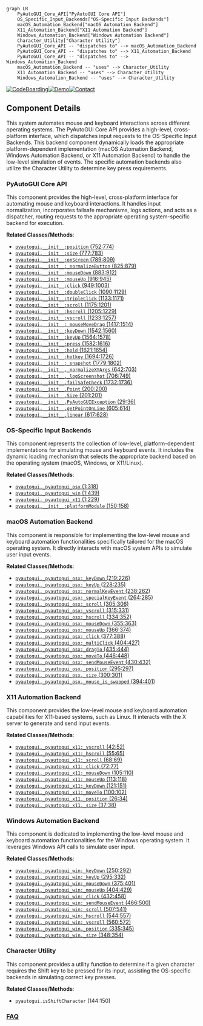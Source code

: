 ```mermaid
graph LR
    PyAutoGUI_Core_API["PyAutoGUI Core API"]
    OS_Specific_Input_Backends["OS-Specific Input Backends"]
    macOS_Automation_Backend["macOS Automation Backend"]
    X11_Automation_Backend["X11 Automation Backend"]
    Windows_Automation_Backend["Windows Automation Backend"]
    Character_Utility["Character Utility"]
    PyAutoGUI_Core_API -- "dispatches to" --> macOS_Automation_Backend
    PyAutoGUI_Core_API -- "dispatches to" --> X11_Automation_Backend
    PyAutoGUI_Core_API -- "dispatches to" --> Windows_Automation_Backend
    macOS_Automation_Backend -- "uses" --> Character_Utility
    X11_Automation_Backend -- "uses" --> Character_Utility
    Windows_Automation_Backend -- "uses" --> Character_Utility
```
[![CodeBoarding](https://img.shields.io/badge/Generated%20by-CodeBoarding-9cf?style=flat-square)](https://github.com/CodeBoarding/CodeBoarding)[![Demo](https://img.shields.io/badge/Try%20our-Demo-blue?style=flat-square)](https://www.codeboarding.org/demo)[![Contact](https://img.shields.io/badge/Contact%20us%20-%20contact@codeboarding.org-lightgrey?style=flat-square)](mailto:contact@codeboarding.org)

## Component Details

This system automates mouse and keyboard interactions across different operating systems. The PyAutoGUI Core API provides a high-level, cross-platform interface, which dispatches input requests to the OS-Specific Input Backends. This backend component dynamically loads the appropriate platform-dependent implementation (macOS Automation Backend, Windows Automation Backend, or X11 Automation Backend) to handle the low-level simulation of events. The specific automation backends also utilize the Character Utility to determine key press requirements.

### PyAutoGUI Core API
This component provides the high-level, cross-platform interface for automating mouse and keyboard interactions. It handles input normalization, incorporates failsafe mechanisms, logs actions, and acts as a dispatcher, routing requests to the appropriate operating system-specific backend for execution.


**Related Classes/Methods**:

- <a href="https://github.com/asweigart/pyautogui/blob/master/pyautogui/__init__.py#L752-L774" target="_blank" rel="noopener noreferrer">`pyautogui.__init__:position` (752:774)</a>
- <a href="https://github.com/asweigart/pyautogui/blob/master/pyautogui/__init__.py#L777-L783" target="_blank" rel="noopener noreferrer">`pyautogui.__init__:size` (777:783)</a>
- <a href="https://github.com/asweigart/pyautogui/blob/master/pyautogui/__init__.py#L789-L809" target="_blank" rel="noopener noreferrer">`pyautogui.__init__:onScreen` (789:809)</a>
- <a href="https://github.com/asweigart/pyautogui/blob/master/pyautogui/__init__.py#L825-L879" target="_blank" rel="noopener noreferrer">`pyautogui.__init__:_normalizeButton` (825:879)</a>
- <a href="https://github.com/asweigart/pyautogui/blob/master/pyautogui/__init__.py#L883-L912" target="_blank" rel="noopener noreferrer">`pyautogui.__init__:mouseDown` (883:912)</a>
- <a href="https://github.com/asweigart/pyautogui/blob/master/pyautogui/__init__.py#L916-L945" target="_blank" rel="noopener noreferrer">`pyautogui.__init__:mouseUp` (916:945)</a>
- <a href="https://github.com/asweigart/pyautogui/blob/master/pyautogui/__init__.py#L949-L1003" target="_blank" rel="noopener noreferrer">`pyautogui.__init__:click` (949:1003)</a>
- <a href="https://github.com/asweigart/pyautogui/blob/master/pyautogui/__init__.py#L1090-L1129" target="_blank" rel="noopener noreferrer">`pyautogui.__init__:doubleClick` (1090:1129)</a>
- <a href="https://github.com/asweigart/pyautogui/blob/master/pyautogui/__init__.py#L1133-L1171" target="_blank" rel="noopener noreferrer">`pyautogui.__init__:tripleClick` (1133:1171)</a>
- <a href="https://github.com/asweigart/pyautogui/blob/master/pyautogui/__init__.py#L1175-L1201" target="_blank" rel="noopener noreferrer">`pyautogui.__init__:scroll` (1175:1201)</a>
- <a href="https://github.com/asweigart/pyautogui/blob/master/pyautogui/__init__.py#L1205-L1229" target="_blank" rel="noopener noreferrer">`pyautogui.__init__:hscroll` (1205:1229)</a>
- <a href="https://github.com/asweigart/pyautogui/blob/master/pyautogui/__init__.py#L1233-L1257" target="_blank" rel="noopener noreferrer">`pyautogui.__init__:vscroll` (1233:1257)</a>
- <a href="https://github.com/asweigart/pyautogui/blob/master/pyautogui/__init__.py#L1417-L1514" target="_blank" rel="noopener noreferrer">`pyautogui.__init__:_mouseMoveDrag` (1417:1514)</a>
- <a href="https://github.com/asweigart/pyautogui/blob/master/pyautogui/__init__.py#L1542-L1560" target="_blank" rel="noopener noreferrer">`pyautogui.__init__:keyDown` (1542:1560)</a>
- <a href="https://github.com/asweigart/pyautogui/blob/master/pyautogui/__init__.py#L1564-L1578" target="_blank" rel="noopener noreferrer">`pyautogui.__init__:keyUp` (1564:1578)</a>
- <a href="https://github.com/asweigart/pyautogui/blob/master/pyautogui/__init__.py#L1582-L1616" target="_blank" rel="noopener noreferrer">`pyautogui.__init__:press` (1582:1616)</a>
- <a href="https://github.com/asweigart/pyautogui/blob/master/pyautogui/__init__.py#L1621-L1654" target="_blank" rel="noopener noreferrer">`pyautogui.__init__:hold` (1621:1654)</a>
- <a href="https://github.com/asweigart/pyautogui/blob/master/pyautogui/__init__.py#L1694-L1726" target="_blank" rel="noopener noreferrer">`pyautogui.__init__:hotkey` (1694:1726)</a>
- <a href="https://github.com/asweigart/pyautogui/blob/master/pyautogui/__init__.py#L1779-L1802" target="_blank" rel="noopener noreferrer">`pyautogui.__init__:_snapshot` (1779:1802)</a>
- <a href="https://github.com/asweigart/pyautogui/blob/master/pyautogui/__init__.py#L642-L703" target="_blank" rel="noopener noreferrer">`pyautogui.__init__._normalizeXYArgs` (642:703)</a>
- <a href="https://github.com/asweigart/pyautogui/blob/master/pyautogui/__init__.py#L706-L749" target="_blank" rel="noopener noreferrer">`pyautogui.__init__._logScreenshot` (706:749)</a>
- <a href="https://github.com/asweigart/pyautogui/blob/master/pyautogui/__init__.py#L1732-L1736" target="_blank" rel="noopener noreferrer">`pyautogui.__init__.failSafeCheck` (1732:1736)</a>
- <a href="https://github.com/asweigart/pyautogui/blob/master/pyautogui/__init__.py#L200-L200" target="_blank" rel="noopener noreferrer">`pyautogui.__init__.Point` (200:200)</a>
- <a href="https://github.com/asweigart/pyautogui/blob/master/pyautogui/__init__.py#L201-L201" target="_blank" rel="noopener noreferrer">`pyautogui.__init__.Size` (201:201)</a>
- <a href="https://github.com/asweigart/pyautogui/blob/master/pyautogui/__init__.py#L29-L36" target="_blank" rel="noopener noreferrer">`pyautogui.__init__.PyAutoGUIException` (29:36)</a>
- <a href="https://github.com/asweigart/pyautogui/blob/master/pyautogui/__init__.py#L605-L614" target="_blank" rel="noopener noreferrer">`pyautogui.__init__.getPointOnLine` (605:614)</a>
- <a href="https://github.com/asweigart/pyautogui/blob/master/pyautogui/__init__.py#L617-L628" target="_blank" rel="noopener noreferrer">`pyautogui.__init__.linear` (617:628)</a>


### OS-Specific Input Backends
This component represents the collection of low-level, platform-dependent implementations for simulating mouse and keyboard events. It includes the dynamic loading mechanism that selects the appropriate backend based on the operating system (macOS, Windows, or X11/Linux).


**Related Classes/Methods**:

- <a href="https://github.com/asweigart/pyautogui/blob/master/pyautogui/_pyautogui_osx.py#L1-L318" target="_blank" rel="noopener noreferrer">`pyautogui._pyautogui_osx` (1:318)</a>
- <a href="https://github.com/asweigart/pyautogui/blob/master/pyautogui/_pyautogui_win.py#L1-L439" target="_blank" rel="noopener noreferrer">`pyautogui._pyautogui_win` (1:439)</a>
- <a href="https://github.com/asweigart/pyautogui/blob/master/pyautogui/_pyautogui_x11.py#L1-L229" target="_blank" rel="noopener noreferrer">`pyautogui._pyautogui_x11` (1:229)</a>
- <a href="https://github.com/asweigart/pyautogui/blob/master/pyautogui/__init__.py#L150-L158" target="_blank" rel="noopener noreferrer">`pyautogui.__init__:platformModule` (150:158)</a>


### macOS Automation Backend
This component is responsible for implementing the low-level mouse and keyboard automation functionalities specifically tailored for the macOS operating system. It directly interacts with macOS system APIs to simulate user input events.


**Related Classes/Methods**:

- <a href="https://github.com/asweigart/pyautogui/blob/master/pyautogui/_pyautogui_osx.py#L219-L226" target="_blank" rel="noopener noreferrer">`pyautogui._pyautogui_osx:_keyDown` (219:226)</a>
- <a href="https://github.com/asweigart/pyautogui/blob/master/pyautogui/_pyautogui_osx.py#L228-L235" target="_blank" rel="noopener noreferrer">`pyautogui._pyautogui_osx:_keyUp` (228:235)</a>
- <a href="https://github.com/asweigart/pyautogui/blob/master/pyautogui/_pyautogui_osx.py#L238-L262" target="_blank" rel="noopener noreferrer">`pyautogui._pyautogui_osx:_normalKeyEvent` (238:262)</a>
- <a href="https://github.com/asweigart/pyautogui/blob/master/pyautogui/_pyautogui_osx.py#L264-L285" target="_blank" rel="noopener noreferrer">`pyautogui._pyautogui_osx:_specialKeyEvent` (264:285)</a>
- <a href="https://github.com/asweigart/pyautogui/blob/master/pyautogui/_pyautogui_osx.py#L305-L306" target="_blank" rel="noopener noreferrer">`pyautogui._pyautogui_osx:_scroll` (305:306)</a>
- <a href="https://github.com/asweigart/pyautogui/blob/master/pyautogui/_pyautogui_osx.py#L315-L331" target="_blank" rel="noopener noreferrer">`pyautogui._pyautogui_osx:_vscroll` (315:331)</a>
- <a href="https://github.com/asweigart/pyautogui/blob/master/pyautogui/_pyautogui_osx.py#L334-L352" target="_blank" rel="noopener noreferrer">`pyautogui._pyautogui_osx:_hscroll` (334:352)</a>
- <a href="https://github.com/asweigart/pyautogui/blob/master/pyautogui/_pyautogui_osx.py#L355-L363" target="_blank" rel="noopener noreferrer">`pyautogui._pyautogui_osx:_mouseDown` (355:363)</a>
- <a href="https://github.com/asweigart/pyautogui/blob/master/pyautogui/_pyautogui_osx.py#L366-L374" target="_blank" rel="noopener noreferrer">`pyautogui._pyautogui_osx:_mouseUp` (366:374)</a>
- <a href="https://github.com/asweigart/pyautogui/blob/master/pyautogui/_pyautogui_osx.py#L377-L388" target="_blank" rel="noopener noreferrer">`pyautogui._pyautogui_osx:_click` (377:388)</a>
- <a href="https://github.com/asweigart/pyautogui/blob/master/pyautogui/_pyautogui_osx.py#L404-L427" target="_blank" rel="noopener noreferrer">`pyautogui._pyautogui_osx:_multiClick` (404:427)</a>
- <a href="https://github.com/asweigart/pyautogui/blob/master/pyautogui/_pyautogui_osx.py#L435-L444" target="_blank" rel="noopener noreferrer">`pyautogui._pyautogui_osx:_dragTo` (435:444)</a>
- <a href="https://github.com/asweigart/pyautogui/blob/master/pyautogui/_pyautogui_osx.py#L446-L448" target="_blank" rel="noopener noreferrer">`pyautogui._pyautogui_osx:_moveTo` (446:448)</a>
- <a href="https://github.com/asweigart/pyautogui/blob/master/pyautogui/_pyautogui_osx.py#L430-L432" target="_blank" rel="noopener noreferrer">`pyautogui._pyautogui_osx:_sendMouseEvent` (430:432)</a>
- <a href="https://github.com/asweigart/pyautogui/blob/master/pyautogui/_pyautogui_osx.py#L295-L297" target="_blank" rel="noopener noreferrer">`pyautogui._pyautogui_osx._position` (295:297)</a>
- <a href="https://github.com/asweigart/pyautogui/blob/master/pyautogui/_pyautogui_osx.py#L300-L301" target="_blank" rel="noopener noreferrer">`pyautogui._pyautogui_osx._size` (300:301)</a>
- <a href="https://github.com/asweigart/pyautogui/blob/master/pyautogui/_pyautogui_osx.py#L394-L401" target="_blank" rel="noopener noreferrer">`pyautogui._pyautogui_osx._mouse_is_swapped` (394:401)</a>


### X11 Automation Backend
This component provides the low-level mouse and keyboard automation capabilities for X11-based systems, such as Linux. It interacts with the X server to generate and send input events.


**Related Classes/Methods**:

- <a href="https://github.com/asweigart/pyautogui/blob/master/pyautogui/_pyautogui_x11.py#L42-L52" target="_blank" rel="noopener noreferrer">`pyautogui._pyautogui_x11:_vscroll` (42:52)</a>
- <a href="https://github.com/asweigart/pyautogui/blob/master/pyautogui/_pyautogui_x11.py#L55-L65" target="_blank" rel="noopener noreferrer">`pyautogui._pyautogui_x11:_hscroll` (55:65)</a>
- <a href="https://github.com/asweigart/pyautogui/blob/master/pyautogui/_pyautogui_x11.py#L68-L69" target="_blank" rel="noopener noreferrer">`pyautogui._pyautogui_x11:_scroll` (68:69)</a>
- <a href="https://github.com/asweigart/pyautogui/blob/master/pyautogui/_pyautogui_x11.py#L72-L77" target="_blank" rel="noopener noreferrer">`pyautogui._pyautogui_x11:_click` (72:77)</a>
- <a href="https://github.com/asweigart/pyautogui/blob/master/pyautogui/_pyautogui_x11.py#L105-L110" target="_blank" rel="noopener noreferrer">`pyautogui._pyautogui_x11:_mouseDown` (105:110)</a>
- <a href="https://github.com/asweigart/pyautogui/blob/master/pyautogui/_pyautogui_x11.py#L113-L118" target="_blank" rel="noopener noreferrer">`pyautogui._pyautogui_x11:_mouseUp` (113:118)</a>
- <a href="https://github.com/asweigart/pyautogui/blob/master/pyautogui/_pyautogui_x11.py#L121-L151" target="_blank" rel="noopener noreferrer">`pyautogui._pyautogui_x11:_keyDown` (121:151)</a>
- <a href="https://github.com/asweigart/pyautogui/blob/master/pyautogui/_pyautogui_x11.py#L100-L102" target="_blank" rel="noopener noreferrer">`pyautogui._pyautogui_x11:_moveTo` (100:102)</a>
- <a href="https://github.com/asweigart/pyautogui/blob/master/pyautogui/_pyautogui_x11.py#L26-L34" target="_blank" rel="noopener noreferrer">`pyautogui._pyautogui_x11._position` (26:34)</a>
- <a href="https://github.com/asweigart/pyautogui/blob/master/pyautogui/_pyautogui_x11.py#L37-L38" target="_blank" rel="noopener noreferrer">`pyautogui._pyautogui_x11._size` (37:38)</a>


### Windows Automation Backend
This component is dedicated to implementing the low-level mouse and keyboard automation functionalities for the Windows operating system. It leverages Windows API calls to simulate user input.


**Related Classes/Methods**:

- <a href="https://github.com/asweigart/pyautogui/blob/master/pyautogui/_pyautogui_win.py#L250-L292" target="_blank" rel="noopener noreferrer">`pyautogui._pyautogui_win:_keyDown` (250:292)</a>
- <a href="https://github.com/asweigart/pyautogui/blob/master/pyautogui/_pyautogui_win.py#L295-L332" target="_blank" rel="noopener noreferrer">`pyautogui._pyautogui_win:_keyUp` (295:332)</a>
- <a href="https://github.com/asweigart/pyautogui/blob/master/pyautogui/_pyautogui_win.py#L375-L401" target="_blank" rel="noopener noreferrer">`pyautogui._pyautogui_win:_mouseDown` (375:401)</a>
- <a href="https://github.com/asweigart/pyautogui/blob/master/pyautogui/_pyautogui_win.py#L404-L429" target="_blank" rel="noopener noreferrer">`pyautogui._pyautogui_win:_mouseUp` (404:429)</a>
- <a href="https://github.com/asweigart/pyautogui/blob/master/pyautogui/_pyautogui_win.py#L432-L458" target="_blank" rel="noopener noreferrer">`pyautogui._pyautogui_win:_click` (432:458)</a>
- <a href="https://github.com/asweigart/pyautogui/blob/master/pyautogui/_pyautogui_win.py#L466-L500" target="_blank" rel="noopener noreferrer">`pyautogui._pyautogui_win:_sendMouseEvent` (466:500)</a>
- <a href="https://github.com/asweigart/pyautogui/blob/master/pyautogui/_pyautogui_win.py#L507-L541" target="_blank" rel="noopener noreferrer">`pyautogui._pyautogui_win:_scroll` (507:541)</a>
- <a href="https://github.com/asweigart/pyautogui/blob/master/pyautogui/_pyautogui_win.py#L544-L557" target="_blank" rel="noopener noreferrer">`pyautogui._pyautogui_win:_hscroll` (544:557)</a>
- <a href="https://github.com/asweigart/pyautogui/blob/master/pyautogui/_pyautogui_win.py#L560-L572" target="_blank" rel="noopener noreferrer">`pyautogui._pyautogui_win:_vscroll` (560:572)</a>
- <a href="https://github.com/asweigart/pyautogui/blob/master/pyautogui/_pyautogui_win.py#L335-L345" target="_blank" rel="noopener noreferrer">`pyautogui._pyautogui_win._position` (335:345)</a>
- <a href="https://github.com/asweigart/pyautogui/blob/master/pyautogui/_pyautogui_win.py#L348-L354" target="_blank" rel="noopener noreferrer">`pyautogui._pyautogui_win._size` (348:354)</a>


### Character Utility
This component provides a utility function to determine if a given character requires the Shift key to be pressed for its input, assisting the OS-specific backends in simulating correct key presses.


**Related Classes/Methods**:

- `pyautogui.isShiftCharacter` (144:150)




### [FAQ](https://github.com/CodeBoarding/GeneratedOnBoardings/tree/main?tab=readme-ov-file#faq)